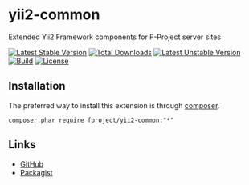 yii2-common
===========

Extended Yii2 Framework components for F-Project server sites 

[![Latest Stable Version](https://poser.pugx.org/fproject/yii2-common/v/stable)](https://packagist.org/packages/fproject/yii2-common)
[![Total Downloads](https://poser.pugx.org/fproject/yii2-common/downloads)](https://packagist.org/packages/fproject/yii2-common)
[![Latest Unstable Version](https://poser.pugx.org/fproject/yii2-common/v/unstable)](https://packagist.org/packages/fproject/yii2-common)
[![Build](https://travis-ci.org/fproject/yii2-common.png?branch=master)](https://travis-ci.org/fproject/yii2-common)
[![License](https://poser.pugx.org/fproject/yii2-common/license)](https://packagist.org/packages/fproject/yii2-common)


Installation
------------

The preferred way to install this extension is through [composer](http://getcomposer.org/download/).

    composer.phar require fproject/yii2-common:"*"
 
 
Links
-----

- [GitHub](https://github.com/fproject/yii2-common)
- [Packagist](https://packagist.org/packages/fproject/yii2-common)

